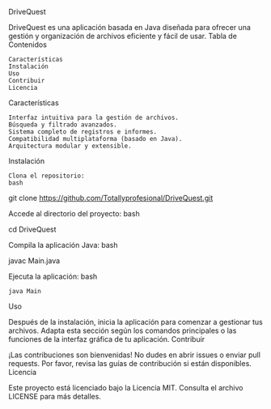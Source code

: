 DriveQuest

DriveQuest es una aplicación basada en Java diseñada para ofrecer una gestión y organización de archivos eficiente y fácil de usar.
Tabla de Contenidos

    Características
    Instalación
    Uso
    Contribuir
    Licencia

Características

    Interfaz intuitiva para la gestión de archivos.
    Búsqueda y filtrado avanzados.
    Sistema completo de registros e informes.
    Compatibilidad multiplataforma (basado en Java).
    Arquitectura modular y extensible.

Instalación

    Clona el repositorio:
    bash

git clone https://github.com/Totallyprofesional/DriveQuest.git

Accede al directorio del proyecto:
bash

cd DriveQuest

Compila la aplicación Java:
bash

javac Main.java

Ejecuta la aplicación:
bash

    java Main

Uso

Después de la instalación, inicia la aplicación para comenzar a gestionar tus archivos.
Adapta esta sección según los comandos principales o las funciones de la interfaz gráfica de tu aplicación.
Contribuir

¡Las contribuciones son bienvenidas!
No dudes en abrir issues o enviar pull requests. Por favor, revisa las guías de contribución si están disponibles.
Licencia

Este proyecto está licenciado bajo la Licencia MIT. Consulta el archivo LICENSE para más detalles.
